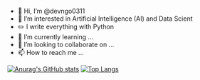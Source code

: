 - 👋 Hi, I’m @devngo0311
- 👀 I’m interested in Artificial Intelligence (AI) and Data Scient
- ✏️ I write everything with Python
- 🌱 I’m currently learning ...
- 💞️ I’m looking to collaborate on ...
- 📫 How to reach me ...

[![Anurag's GitHub stats](https://github-readme-stats.vercel.app/api?username=devngo0311)](https://github.com/devngo0311/github-readme-stats)
[![Top Langs](https://github-readme-stats.vercel.app/api/top-langs/?username=devngo0311&layout=compact)](https://github.com/devngo0311/github-readme-stats)



<!---
devngo0311/devngo0311 is a ✨ special ✨ repository because its `README.md` (this file) appears on your GitHub profile.
You can click the Preview link to take a look at your changes.
--->
